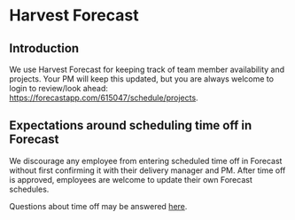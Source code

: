 # Harvest Forecast

## Introduction

We use Harvest Forecast for keeping track of team member availability and projects. Your PM will keep this updated, but you are always welcome to login to review/look ahead: <https://forecastapp.com/615047/schedule/projects>.

## Expectations around scheduling time off in Forecast

We discourage any employee from entering scheduled time off in Forecast without first confirming it with their delivery manager and PM. After time off is approved, employees are welcome to update their own Forecast schedules.

Questions about time off may be answered [here](../../03-policies/benefits.md#pto).
